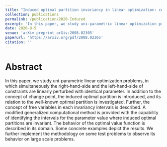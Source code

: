 ```yaml
---
title: "Induced optimal partition invariancy in linear optimization: constraints perturbation"
collection: publications
permalink: /publication/2020-Induced
excerpt: 'In this paper, we study uni-parametric linear optimization problems, in which simultaneously the right-hand-side and the left-hand-side of constraints are linearly perturbed with identical parameter'
date: 2020-8-5
venue: 'arXiv preprint arXiv:2008.02305'
paperurl: 'https://arxiv.org/pdf/2008.02305'
citation: ''
---
```

Abstract
======
  In this paper, we study uni-parametric linear optimization problems, in which simultaneously the right-hand-side and the left-hand-side of constraints are linearly perturbed with identical parameter. In addition to the concept of change point, the induced optimal partition is introduced, and its relation to the well-known optimal partition is investigated. Further, the concept of free variables in each invariancy intervals is described. A modified generalized computational method is provided with the capability of identifying the intervals for the parameter value where induced optimal partitions are invariant. The behavior of the optimal value function is described in its domain. Some concrete examples depict the results. We further implement the methodology on some test problems to observe its behavior on large scale problems.


